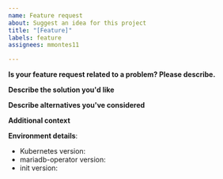 ```yaml
---
name: Feature request
about: Suggest an idea for this project
title: "[Feature]"
labels: feature
assignees: mmontes11

---
```


**Is your feature request related to a problem? Please describe.**
<!--A clear and concise description of what the problem is-->

**Describe the solution you'd like**
<!--A clear and concise description of what you want to happen.-->

**Describe alternatives you've considered**
<!--A clear and concise description of any alternative solutions or features you've considered.-->

**Additional context**
<!--Add any other context  here.-->

**Environment details**:
- Kubernetes version:
- mariadb-operator version:
- init version: